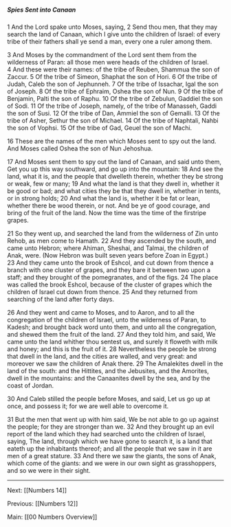##### Spies Sent into Canaan

1 And the Lord spake unto Moses, saying, 2 Send thou men, that they may search the land of Canaan, which I give unto the children of Israel: of every tribe of their fathers shall ye send a man, every one a ruler among them.

3 And Moses by the commandment of the Lord sent them from the wilderness of Paran: all those men were heads of the children of Israel. 4 And these were their names: of the tribe of Reuben, Shammua the son of Zaccur. 5 Of the tribe of Simeon, Shaphat the son of Hori. 6 Of the tribe of Judah, Caleb the son of Jephunneh. 7 Of the tribe of Issachar, Igal the son of Joseph. 8 Of the tribe of Ephraim, Oshea the son of Nun. 9 Of the tribe of Benjamin, Palti the son of Raphu. 10 Of the tribe of Zebulun, Gaddiel the son of Sodi. 11 Of the tribe of Joseph, namely, of the tribe of Manasseh, Gaddi the son of Susi. 12 Of the tribe of Dan, Ammiel the son of Gemalli. 13 Of the tribe of Asher, Sethur the son of Michael. 14 Of the tribe of Naphtali, Nahbi the son of Vophsi. 15 Of the tribe of Gad, Geuel the son of Machi.

16 These are the names of the men which Moses sent to spy out the land. And Moses called Oshea the son of Nun Jehoshua.

17 And Moses sent them to spy out the land of Canaan, and said unto them, Get you up this way southward, and go up into the mountain: 18 And see the land, what it is, and the people that dwelleth therein, whether they be strong or weak, few or many; 19 And what the land is that they dwell in, whether it be good or bad; and what cities they be that they dwell in, whether in tents, or in strong holds; 20 And what the land is, whether it be fat or lean, whether there be wood therein, or not. And be ye of good courage, and bring of the fruit of the land. Now the time was the time of the firstripe grapes.

21 So they went up, and searched the land from the wilderness of Zin unto Rehob, as men come to Hamath. 22 And they ascended by the south, and came unto Hebron; where Ahiman, Sheshai, and Talmai, the children of Anak, were. (Now Hebron was built seven years before Zoan in Egypt.) 23 And they came unto the brook of Eshcol, and cut down from thence a branch with one cluster of grapes, and they bare it between two upon a staff; and they brought of the pomegranates, and of the figs. 24 The place was called the brook Eshcol, because of the cluster of grapes which the children of Israel cut down from thence. 25 And they returned from searching of the land after forty days.

26 And they went and came to Moses, and to Aaron, and to all the congregation of the children of Israel, unto the wilderness of Paran, to Kadesh; and brought back word unto them, and unto all the congregation, and shewed them the fruit of the land. 27 And they told him, and said, We came unto the land whither thou sentest us, and surely it floweth with milk and honey; and this is the fruit of it. 28 Nevertheless the people be strong that dwell in the land, and the cities are walled, and very great: and moreover we saw the children of Anak there. 29 The Amalekites dwell in the land of the south: and the Hittites, and the Jebusites, and the Amorites, dwell in the mountains: and the Canaanites dwell by the sea, and by the coast of Jordan.

30 And Caleb stilled the people before Moses, and said, Let us go up at once, and possess it; for we are well able to overcome it.

31 But the men that went up with him said, We be not able to go up against the people; for they are stronger than we. 32 And they brought up an evil report of the land which they had searched unto the children of Israel, saying, The land, through which we have gone to search it, is a land that eateth up the inhabitants thereof; and all the people that we saw in it are men of a great stature. 33 And there we saw the giants, the sons of Anak, which come of the giants: and we were in our own sight as grasshoppers, and so we were in their sight.

---
Next: [[Numbers 14]]

Previous: [[Numbers 12]]

Main: [[00 Numbers Overview]]